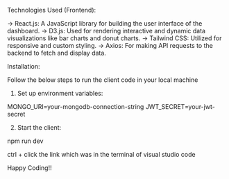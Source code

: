 Technologies Used (Frontend):

-> React.js: A JavaScript library for building the user interface of the dashboard.
-> D3.js: Used for rendering interactive and dynamic data visualizations like bar charts and donut charts.
-> Tailwind CSS: Utilized for responsive and custom styling.
-> Axios: For making API requests to the backend to fetch and display data.

Installation:

Follow the below steps to run the client code in your local machine

1. Set up environment variables:

MONGO_URI=your-mongodb-connection-string
JWT_SECRET=your-jwt-secret

2. Start the client:

npm run dev

ctrl + click the link which was in the terminal of visual studio code

Happy Coding!!